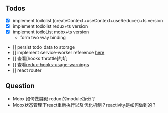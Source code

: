 ## Todos

* [x] implement todolist (createContext+useContext+useReducer)+ts version
* [x] implement todolist redux+ts version
* [x] implement todoList mobx+ts version
    * form two way binding
* [] persist todo data to storage
* [] implement service-worker reference [here](https://github.dev/jpmtrabbold/react-hooks-mobx-typescript-todo-list)
* [] 查看[hooks throttle]的坑
* [] 查看[redux-hooks-usage-warnings](https://react-redux.js.org/api/hooks#usage-warnings)
* [] react router
## Question

* Mobx 如何做类似 redux 的module拆分？
* Mobx状态管理下react重新执行以及优化机制？reactivity是如何做到的？